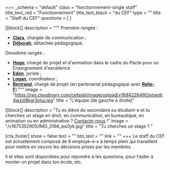 +++
_schema = "default"
class = "fonctionnement-single staff"
title_text_red = "Fonctionnement"
title_text_black = "du CEF"
type = ""
title = "Staff du CEF"
questions = [ ]

[[block]]
description = """
Première rangée :

* [**Clara**](mailto:clara@lecef.org "cef.clara@gmail.com"), chargée de communication ;
* [**Déborah**](mailto:deborah@lecef.org "deborah@lecef.org"), détachée pédagogique.

Deuxième rangée :

* **[Hugo](mailto:hugo@lecef.org)**, chargé de projet et d'animation dans le cadre du Pacte pour un Enseignement d'excellence&nbsp;
* [**Eden**](mailto:sj@lecef.org), juriste ;
* [**Logan**](mailto:logan@lecef.org "logan@lecef.org"), coordinateur ;
* [**Bertrand**](mailto:bertrand@lecef.org), chargé de projet (en partenariat pédagogique avec [**Relie-F**](http://relie-f.be/))."""
image = "https://res.cloudinary.com/cefasbl/image/upload/v1684226490/ptwplt4wzzl8kgr3otui.jpg"
title = "L'équipe (de gauche à droite)"

[[block]]
description = "Tu es élève du secondaire ou étudiant-e et tu cherches un stage en droit, en communication, en bureautique, en animation ou en administration ? [Contacte-nous](/contact) !"
image = "/v1675352905/IMG_3166_ais0yk.jpg"
title = "Tu cherches un stage ? "

[cta_footer]
show = false
text = ""
btn_text = ""
link = ""
+++
Le staff du CEF est actuellement composé de 6 employé-e-s à temps plein qui travaillent pour mettre en oeuvre les décisions prises par les membres.

Il et elles sont disponibles pour répondre à tes questions, pour t’aider à monter un projet dans ton école, etc.